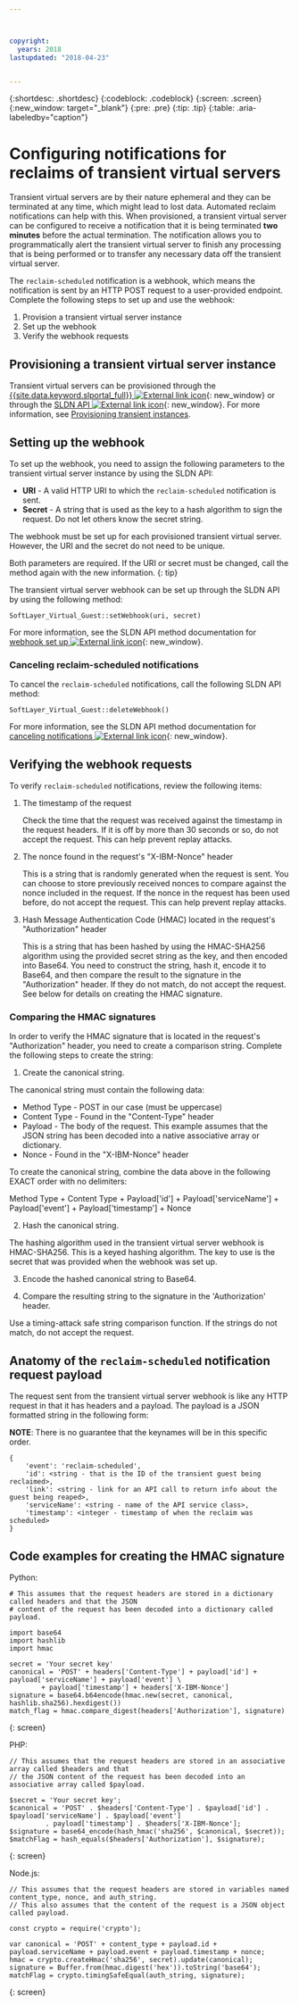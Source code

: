 ```yaml
---



copyright:
  years: 2018
lastupdated: "2018-04-23"


---
```


{:shortdesc: .shortdesc}
{:codeblock: .codeblock}
{:screen: .screen}
{:new_window: target="_blank"}
{:pre: .pre}
{:tip: .tip}
{:table: .aria-labeledby="caption"}

# Configuring notifications for reclaims of transient virtual servers 

Transient virtual servers are by their nature ephemeral and they can be terminated at any time, which might lead to lost data. Automated reclaim notifications can help with this. When provisioned, a transient virtual server can be configured to receive a notification that it is being terminated **two minutes** before the actual termination. The notification allows you to programmatically alert the transient virtual server to finish any processing that is being performed or to transfer any necessary data off the transient virtual server.

The `reclaim-scheduled` notification is a webhook, which means the notification is sent by an HTTP POST request to a user-provided endpoint. Complete the following steps to set up and use the webhook:

1. Provision a transient virtual server instance
2. Set up the webhook 
3. Verify the webhook requests

## Provisioning a transient virtual server instance

Transient virtual servers can be provisioned through the [{{site.data.keyword.slportal_full}} ![External link icon](../icons/launch-glyph.svg "External link icon")](https://control.softlayer.com/){: new_window} or through the [SLDN API ![External link icon](../icons/launch-glyph.svg "External link icon")](http://sldn.softlayer.com){: new_window}. For more information, see [Provisioning transient instances](/docs/vsi/vsi_provision_transient.html). 

## Setting up the webhook

To set up the webhook, you need to assign the following parameters to the transient virtual server instance by using the SLDN API:

   * **URI** - A valid HTTP URI to which the `reclaim-scheduled` notification is sent.
   * **Secret** - A string that is used as the key to a hash algorithm to sign the request. Do not let others know the secret string.
   
The webhook must be set up for each provisioned transient virtual server. However, the URI and the secret do not need to be unique.

Both parameters are required. If the URI or secret must be changed, call the method again with the new information. 
{: tip}

The transient virtual server webhook can be set up through the SLDN API by using the following method:

  `SoftLayer_Virtual_Guest::setWebhook(uri, secret)`

For more information, see the SLDN API method documentation for [webhook set up ![External link icon](../icons/launch-glyph.svg "External link icon")](http://sldn.softlayer.com/reference/services/SoftLayer_Virtual_Guest/setWebhook/){: new_window}.

### Canceling reclaim-scheduled notifications

To cancel the `reclaim-scheduled` notifications, call the following SLDN API method:

  `SoftLayer_Virtual_Guest::deleteWebhook()`

For more information, see the SLDN API method documentation for [canceling notifications ![External link icon](../icons/launch-glyph.svg "External link icon")](http://sldn.softlayer.com/reference/services/SoftLayer_Virtual_Guest/deleteWebhook/){: new_window}.

## Verifying the webhook requests

To verify `reclaim-scheduled` notifications, review the following items: 

1. The timestamp of the request

   Check the time that the request was received against the timestamp in the request headers. If it is off by more than 30 seconds or so, do not accept the request. This can help prevent replay attacks.

2. The nonce found in the request's "X-IBM-Nonce" header

   This is a string that is randomly generated when the request is sent. You can choose to store previously received nonces to compare against the nonce included in the request. If the nonce in the request has been used before, do not accept the request. This can help prevent replay attacks.

3. Hash Message Authentication Code (HMAC) located in the request's "Authorization" header

   This is a string that has been hashed by using the HMAC-SHA256 algorithm using the provided secret string as the key, and then encoded into Base64. You need to construct the string, hash it, encode it to Base64, and then compare the result to the signature in the "Authorization" header. If they do not match, do not accept the request. See below for details on creating the HMAC signature.

### Comparing the HMAC signatures

In order to verify the HMAC signature that is located in the request's "Authorization" header, you need to create a comparison string. Complete the following steps to create the string:

1. Create the canonical string.

  The canonical string must contain the following data:
  * Method Type - POST in our case (must be uppercase)
  * Content Type - Found in the "Content-Type" header
  * Payload - The body of the request. This example assumes that the JSON string has been decoded into a native associative array or dictionary.  
  * Nonce - Found in the "X-IBM-Nonce" header

  To create the canonical string, combine the data above in the following EXACT order with no delimiters:

  Method Type + Content Type + Payload['id'] + Payload['serviceName'] + Payload['event'] + Payload['timestamp'] + Nonce

2. Hash the canonical string.

  The hashing algorithm used in the transient virtual server webhook is HMAC-SHA256. This is a keyed hashing algorithm. The key to use is the secret that was provided when the webhook was set up.

3. Encode the hashed canonical string to Base64.

4. Compare the resulting string to the signature in the 'Authorization' header.  

  Use a timing-attack safe string comparison function. If the strings do not match, do not accept the request.

## Anatomy of the `reclaim-scheduled` notification request payload

The request sent from the transient virtual server webhook is like any HTTP request in that it has headers and a payload. The payload is a JSON formatted string in the following form:

**NOTE**: There is no guarantee that the keynames will be in this specific order.

	{
		'event': 'reclaim-scheduled',
		'id': <string - that is the ID of the transient guest being reclaimed>,
		'link': <string - link for an API call to return info about the guest being reaped>,
		'serviceName': <string - name of the API service class>,
		'timestamp': <integer - timestamp of when the reclaim was scheduled>
	}


## Code examples for creating the HMAC signature

Python:

```
# This assumes that the request headers are stored in a dictionary called headers and that the JSON
# content of the request has been decoded into a dictionary called payload.

import base64
import hashlib
import hmac

secret = 'Your secret key'
canonical = 'POST' + headers['Content-Type'] + payload['id'] + payload['serviceName'] + payload['event'] \
	    + payload['timestamp'] + headers['X-IBM-Nonce']
signature = base64.b64encode(hmac.new(secret, canonical, hashlib.sha256).hexdigest())
match_flag = hmac.compare_digest(headers['Authorization'], signature)
```
{: screen}

PHP:

```
// This assumes that the request headers are stored in an associative array called $headers and that
// the JSON content of the request has been decoded into an associative array called $payload.

$secret = 'Your secret key';
$canonical = 'POST' . $headers['Content-Type'] . $payload['id'] . $payload['serviceName'] . $payload['event']
	     . payload['timestamp'] . $headers['X-IBM-Nonce'];
$signature = base64_encode(hash_hmac('sha256', $canonical, $secret));
$matchFlag = hash_equals($headers['Authorization'], $signature); 
```
{: screen}

Node.js:

```
// This assumes that the request headers are stored in variables named content_type, nonce, and auth_string.
// This also assumes that the content of the request is a JSON object called payload.

const crypto = require('crypto');

var canonical = 'POST' + content_type + payload.id + payload.serviceName + payload.event + payload.timestamp + nonce;
hmac = crypto.createHmac('sha256', secret).update(canonical);
signature = Buffer.from(hmac.digest('hex')).toString('base64');
matchFlag = crypto.timingSafeEqual(auth_string, signature);
```
{: screen}
